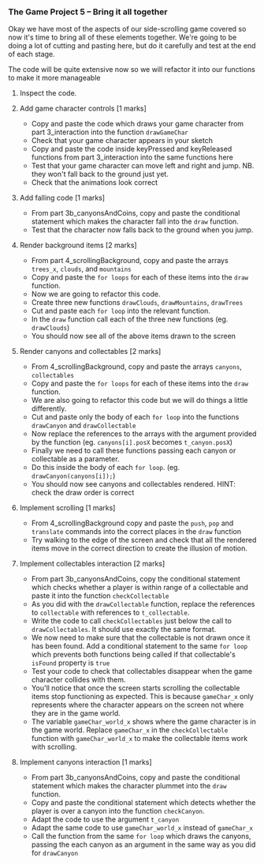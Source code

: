 ### The Game Project 5 – Bring it all together

Okay we have most of the aspects of our side-scrolling game covered so
now it's time to bring all of these elements together. We're going to
be doing a lot of cutting and pasting here, but do it carefully and test
at the end of each stage.

The code will be quite extensive now so we will refactor it into our
functions to make it more manageable

1. Inspect the code.

2. Add game character controls [1 marks]
	- Copy and paste the code which draws your game character from part 3_interaction into the
	function `drawGameChar`
	- Check that your game character appears in your sketch
	- Copy and paste the code inside keyPressed and keyReleased functions from part 3_interaction
	into the same functions here
	- Test that your game character can move left and right and jump. NB. they won't fall back to
	the ground just yet.
	- Check that the animations look correct

3. Add falling code [1 marks]
	- From part 3b_canyonsAndCoins, copy and paste the conditional statement which makes the
	character fall into the `draw` function.
	- Test that the character now falls back to the ground when you jump.

4. Render background items [2 marks]
	- From part 4_scrollingBackground, copy and paste the arrays `trees_x`, `clouds`, and `mountains`
	- Copy and paste the `for loops` for each of these items into the `draw` function.
	- Now we are going to refactor this code.
	- Create three new functions `drawClouds`, `drawMountains`, `drawTrees`
	- Cut and paste each `for loop` into the relevant function.
	- In the `draw` function call each of the three new functions (eg. `drawClouds`)
	- You should now see all of the above items drawn to the screen

5. Render canyons and collectables [2 marks]
	- From 4_scrollingBackground, copy and paste the arrays `canyons`, `collectables`
	- Copy and paste the `for loops` for each of these items into the `draw` function.
	- We are also going to refactor this code but we will do things a little differently.
	- Cut and paste only the body of each `for loop` into the functions `drawCanyon` and
	`drawCollectable`
	- Now replace the references to the arrays with the argument provided by the function
	(eg. `canyons[i].posX` becomes `t_canyon.posX`)
	- Finally we need to call these functions passing each canyon or collectable as a
	parameter.
	- Do this inside the body of each `for loop`. (eg. `drawCanyon(canyons[i]);`)
	- You should now see canyons and collectables rendered. HINT: check the draw order is
	correct

6. Implement scrolling [1 marks]
	- From 4_scrollingBackground copy and paste the `push`, `pop` and `translate`
	commands into the correct places in the `draw` function
	- Try walking to the edge of the screen and check that all the rendered items
	move in the correct direction to create the illusion of motion.

7. Implement collectables interaction [2 marks]
	- From part 3b_canyonsAndCoins, copy the conditional statement which checks
	whether a player is within range of a collectable and paste it into the function
	`checkCollectable`
	- As you did with the `drawCollectable` function, replace the references to `collectable`
	with references to `t_collectable`.
	- Write the code to call `checkCollectables` just below the call to `drawCollectables`. It
	should use exactly the same format.
	- We now need to make sure that the collectable is not drawn once it has been found. Add
	a conditional statement to the same `for loop` which prevents both functions being called
	if that collectable's `isFound` property is `true`
	- Test your code to check that collectables disappear when the game character collides with
	them.
	- You'll notice that once the screen starts scrolling the collectable items stop functioning
	as expected. This is because `gameChar_x` only represents where the character appears
	on the screen not where they are in the game world.
	- The variable `gameChar_world_x` shows where the game character is in the game world. Replace
	`gameChar_x` in the `checkCollectable` function with `gameChar_world_x` to make the collectable items work with scrolling.

8. Implement canyons interaction [1 marks]
	- From part 3b_canyonsAndCoins, copy and paste the conditional statement which makes the
	character plummet into the `draw` function.
	- Copy and paste the conditional statement which detects whether the player is over a canyon
	into the function `checkCanyon`.
	- Adapt the code to use the argument `t_canyon`
	- Adapt the same code to use `gameChar_world_x` instead of `gameChar_x`
	- Call the function from the same `for loop` which draws the canyons, passing the each canyon
	as an argument in the same way as you did for `drawCanyon`
